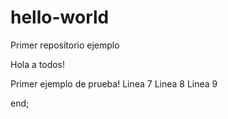 # hello-world
Primer repositorio ejemplo

Hola a todos!

Primer ejemplo de prueba!
Linea 7
Linea 8
Linea 9

end;
